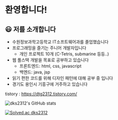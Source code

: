 # 환영합니다!

## :smiley: 저를 소개합니다
+ 수원정보과학고등학교 IT소프트웨어과를 졸업했습니다
+ 프로그래밍을 즐기는 주니어 개발자입니다
  + 개인 프로젝트 10개 (C-Tetris, submarine 등등..)
+ 웹 풀스택 개발을 목표로 공부하고 있습니다
  + 프론트엔드: html, css, javascript
  + 백엔드: java, jsp
+ 읽기 편한 코드를 위해 디자인 패턴에 대해 공부 중 입니다
+ 경기도 용인시 기흥구에 거주하고 있습니다

<p>tistory : <a href="https://dtg2312.tistory.com/">https://dtg2312.tistory.com/</a><br>
<p class="has-line-data" data-line-start="5" data-line-end="6"><img src="https://github-readme-stats.vercel.app/api?username=dks2312&amp;show_icons=true&amp;theme=buefy" alt="dks2312's GitHub stats"></p>
<p class="has-line-data" data-line-start="9" data-line-end="10"><a href="https://solved.ac/dks2312"><img src="http://mazassumnida.wtf/api/v2/generate_badge?boj=dks2312" alt="Solved.ac dks2312"></a></p>
